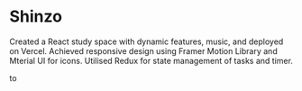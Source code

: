 # Shinzo
<p>Created a React study space with dynamic features, music, and deployed on Vercel. Achieved responsive design using Framer Motion Library and Mterial UI for icons. Utilised Redux for state management of tasks and timer.</p>

to 
